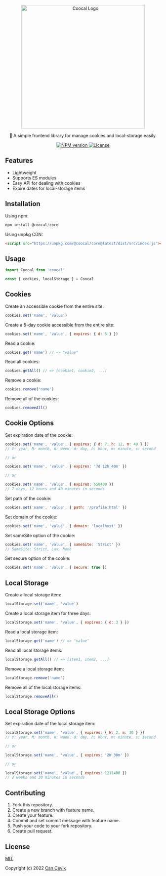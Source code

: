 <center>
<img src="https://i.imgur.com/McR9nWr.png" alt="Coocal Logo" width="400"/>

<br>

🖖 A simple frontend library for manage cookies and local-storage easily.

<p>
  <a href="https://npmjs.com/package/coocal@core"><img src="https://img.shields.io/npm/v/coocal.svg?style=flat" alt="NPM version">
  <a href="https://github.com/canccevik/coocal/blob/main/LICENSE"><img src="https://img.shields.io/npm/l/coocal.svg?style=flat" alt="License"></a>
</p>
</center>

## Features

- Lightweight
- Supports ES modules
- Easy API for dealing with cookies
- Expire dates for local-storage items

## Installation

Using npm:

```js
npm install @coocal/core
```

Using unpkg CDN:

```html
<script src="https://unpkg.com/@coocal/core@latest/dist/src/index.js"></script>
```

## Usage

```javascript
import Coocal from 'coocal'

const { cookies, localStorage } = Coocal
```

## Cookies

Create an accessible cookie from the entire site:

```js
cookies.set('name', 'value')
```

Create a 5-day cookie accessible from the entire site:

```js
cookies.set('name', 'value', { expires: { d: 5 } })
```

Read a cookie:

```js
cookies.get('name') // => "value"
```

Read all cookies:

```js
cookies.getAll() // => [cookie1, cookie2, ...]
```

Remove a cookie:

```js
cookies.remove('name')
```

Remove all of the cookies:

```js
cookies.removeAll()
```

## Cookie Options

Set expiration date of the cookie:

```js
cookies.set('name', 'value', { expires: { d: 7, h: 12, m: 40 } })
// Y: year, M: month, W: week, d: day, h: hour, m: minute, s: second

// or

cookies.set('name', 'value', { expires: '7d 12h 40m' })

// or

cookies.set('name', 'value', { expires: 650400 })
// 7 days, 12 hours and 40 minutes in seconds
```

Set path of the cookie:

```js
cookies.set('name', 'value', { path: '/profile.html' })
```

Set domain of the cookie:

```js
cookies.set('name', 'value', { domain: 'localhost' })
```

Set sameSite option of the cookie:

```js
cookies.set('name', 'value', { sameSite: 'Strict' })
// SameSite: Strict, Lax, None
```

Set secure option of the cookie:

```js
cookies.set('name', 'value', { secure: true })
```

## Local Storage

Create a local storage item:

```js
localStorage.set('name', 'value')
```

Create a local storage item for three days:

```js
localStorage.set('name', 'value', { expires: { d: 3 } })
```

Read a local storage item:

```js
localStorage.get('name') // => "value"
```

Read all local storage items:

```js
localStorage.getAll() // => [item1, item2, ...]
```

Remove a local storage item:

```js
localStorage.remove('name')
```

Remove all of the local storage items:

```js
localStorage.removeAll()
```

## Local Storage Options

Set expiration date of the local storage item:

```js
localStorage.set('name', 'value', { expires: { W: 2, m: 30 } })
// Y: year, M: month, W: week, d: day, h: hour, m: minute, s: second

// or

localStorage.set('name', 'value', { expires: '2W 30m' })

// or

localStorage.set('name', 'value', { expires: 1211400 })
// 2 weeks and 30 minutes in seconds
```

## Contributing

1. Fork this repository.
2. Create a new branch with feature name.
3. Create your feature.
4. Commit and set commit message with feature name.
5. Push your code to your fork repository.
6. Create pull request.

## License

[MIT](https://github.com/canccevik/coocal/blob/master/LICENSE)

Copyright (c) 2022 [Can Çevik](https://github.com/canccevik)
